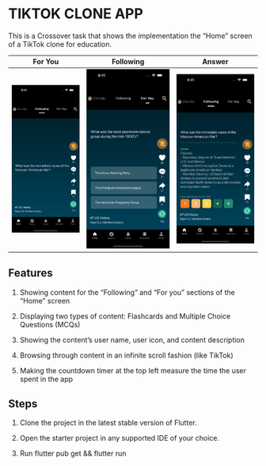 # TIKTOK CLONE APP

 This is a Crossover task that shows the implementation the “Home” screen of a TikTok clone for education.

|For You|Following|Answer|
|---|---|-----------------------------------------------------------------------------------------------------------|
|![Following](screenshots/following.png)|![For You](screenshots/for_you.png)|![Answer](screenshots/answer.png)|

## Features

1. Showing content for the “Following” and “For you” sections of the “Home” screen

2. Displaying two types of content: Flashcards and Multiple Choice Questions (MCQs)

3. Showing the content’s user name,  user icon, and content description

4. Browsing through content in an infinite scroll fashion (like TikTok)

5. Making the countdown timer at the top left measure the time the user spent in the app

## Steps

1. Clone the project in the latest stable version of Flutter.

2. Open the starter project in any supported IDE of your choice.

3. Run flutter pub get && flutter run
